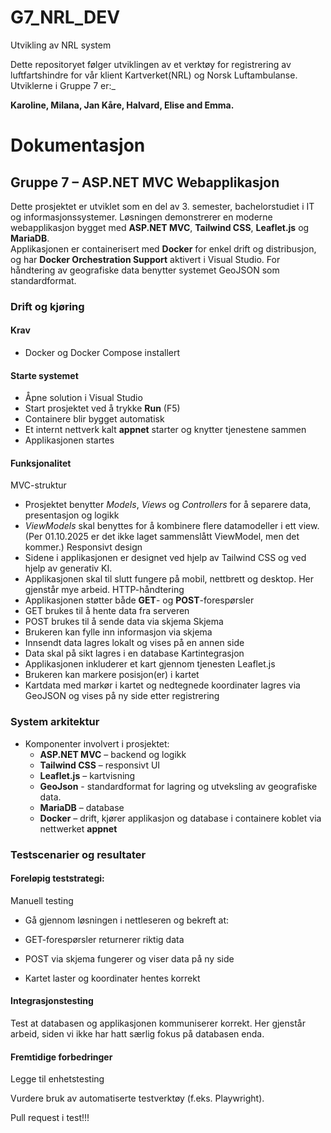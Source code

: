 # G7_NRL_DEV
Utvikling av NRL system

Dette repositoryet følger utviklingen av et verktøy for registrering av luftfartshindre for vår klient Kartverket(NRL) og Norsk Luftambulanse. Utviklerne i Gruppe 7 er:_ 

**Karoline, Milana, Jan Kåre, Halvard, Elise and Emma.**


# Dokumentasjon
## Gruppe 7 – ASP.NET MVC Webapplikasjon

Dette prosjektet er utviklet som en del av 3. semester, bachelorstudiet i IT og informasjonssystemer. Løsningen demonstrerer en moderne webapplikasjon bygget med **ASP.NET MVC**, **Tailwind CSS**, **Leaflet.js** og **MariaDB**.  
Applikasjonen er containerisert med **Docker** for enkel drift og distribusjon, og har **Docker Orchestration Support** aktivert i Visual Studio. For håndtering av geografiske data benytter systemet GeoJSON som standardformat.

### Drift og kjøring

#### Krav
-   Docker og Docker Compose installert

#### Starte systemet
-   Åpne solution i Visual Studio
-   Start prosjektet ved å trykke **Run** (F5)
-   Containere blir bygget automatisk 
-   Et internt nettverk kalt **appnet** starter og knytter tjenestene sammen
-   Applikasjonen startes

#### Funksjonalitet
MVC-struktur
-    Prosjektet benytter *Models*, *Views* og *Controllers* for å separere data, presentasjon og logikk 
-    *ViewModels* skal benyttes for å kombinere flere datamodeller i ett view. (Per 01.10.2025 er det ikke laget sammenslått ViewModel, men det kommer.)
Responsivt design
-   Sidene i applikasjonen er designet ved hjelp av Tailwind CSS og ved hjelp av generativ KI.
-   Applikasjonen skal til slutt fungere på mobil, nettbrett og desktop. Her gjenstår mye arbeid.
HTTP-håndtering
-   Applikasjonen støtter både **GET**- og **POST**-forespørsler
-   GET brukes til å hente data fra serveren
-   POST brukes til å sende data via skjema
Skjema
-   Brukeren kan fylle inn informasjon via skjema
-   Innsendt data lagres lokalt og vises på en annen side
-   Data skal på sikt lagres i en database
Kartintegrasjon
-   Applikasjonen inkluderer et kart gjennom tjenesten Leaflet.js
-   Brukeren kan markere posisjon(er) i kartet
-   Kartdata med markør i kartet og nedtegnede koordinater lagres via GeoJSON og vises på ny side etter registrering

### System arkitektur
-   Komponenter involvert i prosjektet:
    - **ASP.NET MVC** – backend og logikk
    - **Tailwind CSS** – responsivt UI
    - **Leaflet.js** – kartvisning
    - **GeoJson** - standardformat for lagring og utveksling av geografiske data. 
    - **MariaDB** – database
    - **Docker** – drift, kjører applikasjon og database i containere koblet via nettwerket **appnet**

### Testscenarier og resultater
#### Foreløpig teststrategi:

Manuell testing

 - Gå gjennom løsningen i nettleseren og bekreft at:

 - GET-forespørsler returnerer riktig data

 - POST via skjema fungerer og viser data på ny side

 - Kartet laster og koordinater hentes korrekt

#### Integrasjonstesting

Test at databasen og applikasjonen kommuniserer korrekt. Her gjenstår arbeid, siden vi ikke har hatt særlig fokus på databasen enda.

#### Fremtidige forbedringer

Legge til enhetstesting 

Vurdere bruk av automatiserte testverktøy (f.eks. Playwright).

Pull request i test!!!
